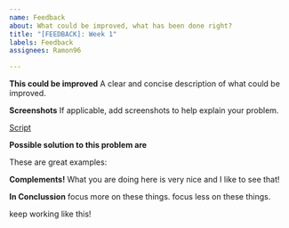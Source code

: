 ```yaml
---
name: Feedback
about: What could be improved, what has been done right?
title: "[FEEDBACK]: Week 1"
labels: Feedback
assignees: Ramon96

---
```


**This could be improved**
A clear and concise description of what could be improved.

**Screenshots**
If applicable, add screenshots to help explain your problem.

[Script](scripturlhere)

**Possible solution to this problem are**

These are great examples:


**Complements!**
What you are doing here is very nice and I like to see that!

**In Conclussion**
focus more on these things.
focus less on these things.

keep working like this!
